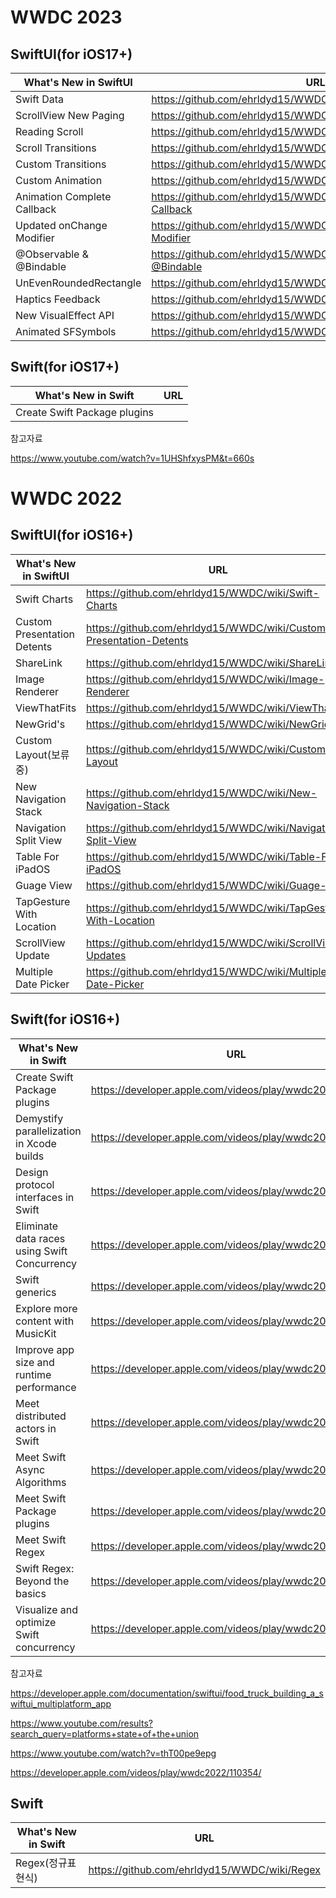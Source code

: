 # WWDC 2023

## SwiftUI(for iOS17+)

| What's New in SwiftUI | URL |
| ------ | ------ |
| Swift Data | https://github.com/ehrldyd15/WWDC/wiki/Swift-Data |
| ScrollView New Paging | https://github.com/ehrldyd15/WWDC/wiki/ScrollView-New-Paging |
| Reading Scroll | https://github.com/ehrldyd15/WWDC/wiki/Reading-Scroll |
| Scroll Transitions | https://github.com/ehrldyd15/WWDC/wiki/Scroll-Transitions |
| Custom Transitions | https://github.com/ehrldyd15/WWDC/wiki/Custom-Transitions |
| Custom Animation | https://github.com/ehrldyd15/WWDC/wiki/Custom-Animation |
| Animation Complete Callback | https://github.com/ehrldyd15/WWDC/wiki/Animation-Complete-Callback |
| Updated onChange Modifier | https://github.com/ehrldyd15/WWDC/wiki/Updated-onChange-Modifier |
| @Observable & @Bindable | https://github.com/ehrldyd15/WWDC/wiki/@Observable-&-@Bindable |
| UnEvenRoundedRectangle | https://github.com/ehrldyd15/WWDC/wiki/UnEvenRoundedRectangle |
| Haptics Feedback | https://github.com/ehrldyd15/WWDC/wiki/Haptics-Feedback |
| New VisualEffect API | https://github.com/ehrldyd15/WWDC/wiki/New-VisualEffect-API |
| Animated SFSymbols | https://github.com/ehrldyd15/WWDC/wiki/Animated-SFSymbols |

## Swift(for iOS17+)

| What's New in Swift | URL |
| ------ | ------ |
| Create Swift Package plugins |  |

참고자료

https://www.youtube.com/watch?v=1UHShfxysPM&t=660s

# WWDC 2022

## SwiftUI(for iOS16+)

| What's New in SwiftUI | URL |
| ------ | ------ |
| Swift Charts | https://github.com/ehrldyd15/WWDC/wiki/Swift-Charts |
| Custom Presentation Detents | https://github.com/ehrldyd15/WWDC/wiki/Custom-Presentation-Detents |
| ShareLink | https://github.com/ehrldyd15/WWDC/wiki/ShareLink |
| Image Renderer | https://github.com/ehrldyd15/WWDC/wiki/Image-Renderer |
| ViewThatFits | https://github.com/ehrldyd15/WWDC/wiki/ViewThatFits |
| NewGrid's | https://github.com/ehrldyd15/WWDC/wiki/NewGrid's |
| Custom Layout(보류중) | https://github.com/ehrldyd15/WWDC/wiki/Custom-Layout |
| New Navigation Stack | https://github.com/ehrldyd15/WWDC/wiki/New-Navigation-Stack |
| Navigation Split View | https://github.com/ehrldyd15/WWDC/wiki/Navigation-Split-View |
| Table For iPadOS | https://github.com/ehrldyd15/WWDC/wiki/Table-For-iPadOS |
| Guage View | https://github.com/ehrldyd15/WWDC/wiki/Guage-View |
| TapGesture With Location | https://github.com/ehrldyd15/WWDC/wiki/TapGesture-With-Location |
| ScrollView Update | https://github.com/ehrldyd15/WWDC/wiki/ScrollView-Updates |
| Multiple Date Picker | https://github.com/ehrldyd15/WWDC/wiki/Multiple-Date-Picker |

## Swift(for iOS16+)

| What's New in Swift | URL |
| ------ | ------ |
| Create Swift Package plugins | https://developer.apple.com/videos/play/wwdc2022/110401 |
| Demystify parallelization in Xcode builds | https://developer.apple.com/videos/play/wwdc2022/110364 |
| Design protocol interfaces in Swift | https://developer.apple.com/videos/play/wwdc2022/110353 |
| Eliminate data races using Swift Concurrency | https://developer.apple.com/videos/play/wwdc2022/110351 |
| Swift generics | https://developer.apple.com/videos/play/wwdc2022/110352 |
| Explore more content with MusicKit | https://developer.apple.com/videos/play/wwdc2022/110347 |
| Improve app size and runtime performance | https://developer.apple.com/videos/play/wwdc2022/110363 |
| Meet distributed actors in Swift | https://developer.apple.com/videos/play/wwdc2022/110356 |
| Meet Swift Async Algorithms | https://developer.apple.com/videos/play/wwdc2022/110355 |
| Meet Swift Package plugins | https://developer.apple.com/videos/play/wwdc2022/110359 |
| Meet Swift Regex | https://developer.apple.com/videos/play/wwdc2022/110357 |
| Swift Regex: Beyond the basics | https://developer.apple.com/videos/play/wwdc2022/110358 |
| Visualize and optimize Swift concurrency | https://developer.apple.com/videos/play/wwdc2022/110350 |

참고자료

https://developer.apple.com/documentation/swiftui/food_truck_building_a_swiftui_multiplatform_app

https://www.youtube.com/results?search_query=platforms+state+of+the+union

https://www.youtube.com/watch?v=thT00pe9epg

https://developer.apple.com/videos/play/wwdc2022/110354/

## Swift

| What's New in Swift | URL |
| ------ | ------ |
| Regex(정규표현식) | https://github.com/ehrldyd15/WWDC/wiki/Regex |

